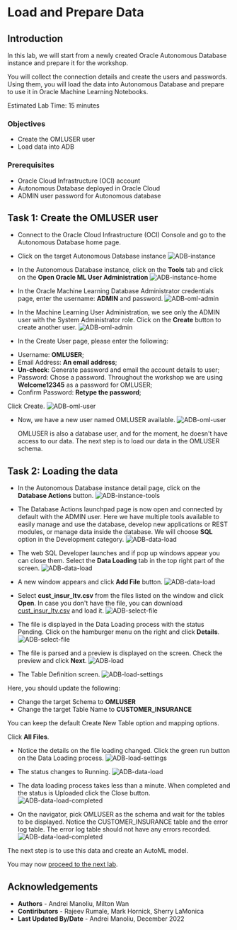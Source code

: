 # Load and Prepare Data

## Introduction

In this lab, we will start from a newly created Oracle Autonomous Database instance and prepare it for the workshop.

 You will collect the connection details and create the users and passwords. Using them, you will load the data into Autonomous Database and prepare to use it in Oracle Machine Learning Notebooks.


Estimated Lab Time: 15 minutes

### Objectives
*	Create the OMLUSER user
* Load data into ADB



### Prerequisites
* Oracle Cloud Infrastructure (OCI) account
* Autonomous Database deployed in Oracle Cloud
* ADMIN user password for Autonomous database


## Task 1:  Create the OMLUSER user

* Connect to the Oracle Cloud Infrastructure (OCI) Console and go to the Autonomous Database home page.
* Click on the target Autonomous Database instance
![ADB-instance](images/adb-listing.jpg)

* In the Autonomous Database instance, click on the **Tools** tab and click on the **Open Oracle ML User Administration**
![ADB-instance-home](images/adb-homepage-tools.jpg)

* In the Oracle Machine Learning Database Administrator credentials page, enter the username: **ADMIN** and password.
![ADB-oml-admin](images/ml-admin-login.jpg)

* In the Machine Learning User Administration, we see only the ADMIN user with the System Administrator role. Click on the **Create** button to create another user.
![ADB-oml-admin](images/ml-list-users.jpg)

* In the Create User page, please enter the following:

- Username: **OMLUSER**;
- Email Address: **An email address**;
- **Un-check**: Generate password and email the account details to user;
- Password: Chose a password. Throughout the workshop we are using **Welcome12345** as a password for OMLUSER;
- Confirm Password: **Retype the password**;


Click Create.
![ADB-oml-user](images/ml-create-user.jpg)

* Now, we have a new user named OMLUSER available.
![ADB-oml-user](images/ml-list-users-after.jpg)

  OMLUSER is also a database user, and for the moment, he doesn't have access to our data. The next step is to load our data in the OMLUSER schema.



## Task 2: Loading the data

* In the Autonomous Database instance detail page, click on the **Database Actions** button.
![ADB-instance-tools](images/adb-homepage-dbactions.jpg)

* The Database Actions launchpad page is now open and connected by default with the ADMIN user. Here we have multiple tools available to easily manage and use the database, develop new applications or REST modules, or manage data inside the database.
We will choose **SQL** option in the Development category.
![ADB-data-load](images/dbactions-homepage-sql.jpg)


* The web SQL Developer launches and if pop up windows appear you can close them. Select the **Data Loading** tab in the top right part of the screen.
![ADB-data-load](images/sqldeveloper-dataload.jpg)

* A new window appears and click **Add File** button.
![ADB-data-load](images/sqldeveloper-dataload-addfile.jpg)

* Select **cust_insur_ltv.csv** from the files listed on the window and click **Open**. In case you don't have the file, you can download [cust\_insur\_ltv.csv](https://objectstorage.eu-frankfurt-1.oraclecloud.com/p/NIPrIgDVBKsOBi_xnF5_ZHWAnlilwwnUbrgQbUA24iupm6ryoNkvp_KZ9qywzpQE/n/oraclepartnersas/b/ADB_Stage/o/cust_insur_ltv.csv) and load it.
![ADB-select-file](images/sqldeveloper-dataload-chosefile.jpg)

* The file is displayed in the Data Loading process with the status Pending. Click on the hamburger menu on the right and click **Details**.
![ADB-select-file](images/sqldeveloper-dataload-edit.jpg)

* The file is parsed and a preview is displayed on the screen. Check the preview and click **Next**.
![ADB-load](images/sqldeveloper-dataload-filedesc.jpg)

* The Table Definition screen.
![ADB-load-settings](images/sqldeveloper-dataload-tabledesc.jpg)

Here, you should update the following:
 - Change the target Schema to **OMLUSER**
 - Change the target Table Name to **CUSTOMER_INSURANCE**

You can keep the default Create New Table option and mapping options.

Click **All Files**.

* Notice the details on the file loading changed. Click the green run button on the Data Loading process.
![ADB-load-settings](images/sqldeveloper-dataload-run.jpg)

* The status changes to Running.
![ADB-data-load](images/sqldeveloper-dataload-running.jpg)


* The data loading process takes less than a minute. When completed and the status is Uploaded click the Close button.
![ADB-data-load-completed](images/sqldeveloper-dataload-completed.jpg)

* On the navigator, pick OMLUSER as the schema and wait for the tables to be displayed. Notice the CUSTOMER_INSURANCE table and the error log table. The error log table should not have any errors recorded.
![ADB-data-load-completed](images/sqldeveloper-tablelist.jpg)




The next step is to use this data and create an AutoML model.

You may now [proceed to the next lab](#next).

## Acknowledgements
* **Authors** -  Andrei Manoliu, Milton Wan
* **Contiributors** - Rajeev Rumale, Mark Hornick, Sherry LaMonica
* **Last Updated By/Date** -  Andrei Manoliu, December 2022
